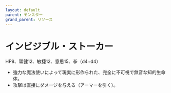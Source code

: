 ```yaml
---
layout: default
parent: モンスター
grand_parent: リソース
---
```


# インビジブル・ストーカー

HP8、頑健12、敏捷12、意思15、拳（d4+d4）

- 強力な魔法使いによって現実に形作られた、完全に不可視で無音な知的生命体。
- 攻撃は直接にダメージを与える（アーマーを引く）。
